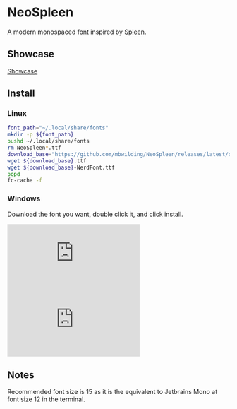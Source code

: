# NeoSpleen

A modern monospaced font inspired by [Spleen](https://github.com/fcambus/spleen).

## Showcase

[Showcase](https://github.com/mbwilding/NeoSpleen/releases/latest/download/Showcase.png) 

## Install

### Linux

```bash
font_path="~/.local/share/fonts"
mkdir -p ${font_path}
pushd ~/.local/share/fonts
rm NeoSpleen*.ttf
download_base="https://github.com/mbwilding/NeoSpleen/releases/latest/download/NeoSpleen"
wget ${download_base}.ttf
wget ${download_base}-NerdFont.ttf
popd
fc-cache -f
```

### Windows

Download the font you want, double click it, and click install.

![NeoSpleen](https://github.com/mbwilding/NeoSpleen/releases/latest/download/NeoSpleen.ttf) 
![NeoSpleen-NerdFont](https://github.com/mbwilding/NeoSpleen/releases/latest/download/NeoSpleen-NerdFont.ttf) 

## Notes

Recommended font size is 15 as it is the equivalent to Jetbrains Mono at font size 12 in the terminal.
